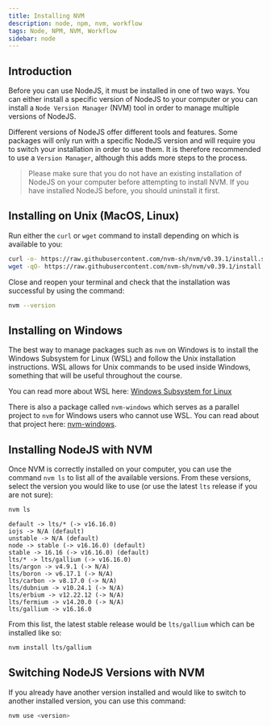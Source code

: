 ```yaml
---
title: Installing NVM
description: node, npm, nvm, workflow
tags: Node, NPM, NVM, Workflow
sidebar: node
---
```


## Introduction

Before you can use NodeJS, it must be installed in one of two ways. You can either install a specific version of NodeJS to your computer or you can install a `Node Version Manager` (NVM) tool in order to manage multiple versions of NodeJS.

Different versions of NodeJS offer different tools and features. Some packages will only run with a specific NodeJS version and will require you to switch your installation in order to use them. It is therefore recommended to use a `Version Manager`, although this adds more steps to the process.

> Please make sure that you do not have an existing installation of NodeJS on your computer before attempting to install NVM. If you have installed NodeJS before, you should uninstall it first.

## Installing on Unix (MacOS, Linux)

Run either the `curl` or `wget` command to install depending on which is available to you:

```bash
curl -o- https://raw.githubusercontent.com/nvm-sh/nvm/v0.39.1/install.sh | bash
wget -qO- https://raw.githubusercontent.com/nvm-sh/nvm/v0.39.1/install.sh | bash
```

Close and reopen your terminal and check that the installation was successful by using the command:

```bash
nvm --version
```

## Installing on Windows

The best way to manage packages such as `nvm` on Windows is to install the Windows Subsystem for Linux (WSL) and follow the Unix installation instructions. WSL allows for Unix commands to be used inside Windows, something that will be useful throughout the course.

You can read more about WSL here: [Windows Subsystem for Linux](https://docs.microsoft.com/en-us/windows/wsl/about)

There is also a package called `nvm-windows` which serves as a parallel project to `nvm` for Windows users who cannot use WSL. You can read about that project here: [nvm-windows](https://github.com/coreybutler/nvm-windows/releases).

## Installing NodeJS with NVM

Once NVM is correctly installed on your computer, you can use the command `nvm ls` to list all of the available versions. From these versions, select the version you would like to use (or use the latest `lts` release if you are not sure):

```bash
nvm ls
```

```
default -> lts/* (-> v16.16.0)
iojs -> N/A (default)
unstable -> N/A (default)
node -> stable (-> v16.16.0) (default)
stable -> 16.16 (-> v16.16.0) (default)
lts/* -> lts/gallium (-> v16.16.0)
lts/argon -> v4.9.1 (-> N/A)
lts/boron -> v6.17.1 (-> N/A)
lts/carbon -> v8.17.0 (-> N/A)
lts/dubnium -> v10.24.1 (-> N/A)
lts/erbium -> v12.22.12 (-> N/A)
lts/fermium -> v14.20.0 (-> N/A)
lts/gallium -> v16.16.0
```

From this list, the latest stable release would be `lts/gallium` which can be installed like so:

```bash
nvm install lts/gallium
```

## Switching NodeJS Versions with NVM

If you already have another version installed and would like to switch to another installed version, you can use this command:

```bash
nvm use <version>
```
